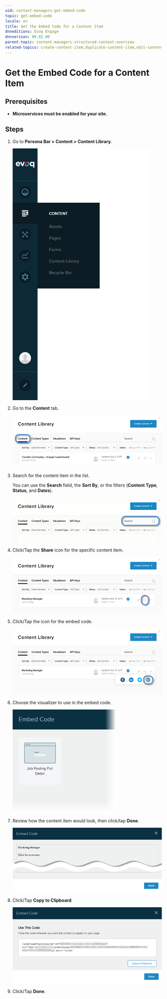 ```yaml
---
uid: content-managers-get-embed-code
topic: get-embed-code
locale: en
title: Get the Embed Code for a Content Item
dnneditions: Evoq Engage
dnnversion: 09.02.00
parent-topic: content-managers-structured-content-overview
related-topics: create-content-item,duplicate-content-item,edit-content-item,delete-content-item,share-in-social-media
---
```


# Get the Embed Code for a Content Item

## Prerequisites

*   **Microservices must be enabled for your site.**

## Steps

1.  Go to **Persona Bar \> Content \> Content Library**.
    
    ![Persona Bar > Content > Content Library](/images/scr-pbar-cmg-Content-E91.png)
    
2.  Go to the **Content** tab.
    
    ![Content](/images/scr-pbtabs-all-Content-ContentLibrary-Content-E91.png)
    
3.  Search for the content item in the list.
    
    You can use the **Search** field, the **Sort By**, or the filters (**Content Type**, **Status**, and **Dates**).
    
      
    
    ![Sort, search, and filter UI](/images/scr-ContentItems-searchsortfilter-E91.gif)
    
      
    
4.  Click/Tap the **Share** icon for the specific content item.
    
      
    
    ![Content tab > Share icon](/images/scr-ContentItems-item-share-icon-E91.png)
    
      
    
5.  Click/Tap the icon for the embed code.
    
      
    
    ![Content tab > Share > embed code icon](/images/scr-ContentItems-item-share-embedcode-icon-E91.png)
    
      
    
6.  Choose the visualizer to use in the embed code.
    
      
    
    ![Content tab > Share > Embed Code > Choose Visualizer](/images/scr-ContentItems-item-embedcode-choose-visualizer-E91.png)
    
      
    
7.  Review how the content item would look, then click/tap **Done**.
    
      
    
    ![Content tab > Share > Embed Code > Preview](/images/scr-ContentItems-item-embedcode-preview-E91.png)
    
      
    
8.  Click/Tap **Copy to Clipboard**.
    
      
    
    ![Content tab > Share > Embed Code > Copy to Clipboard](/images/scr-ContentItems-item-embedcode-copy-to-clipboard-E91.png)
    
      
    
9.  Click/Tap **Done**.